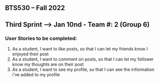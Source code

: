 ## BTS530 – Fall 2022 
## Third Sprint --> Jan 10nd - Team #: 2 (Group 6)


### User Stories to be completed:
1. As a student, I want to like posts, so that I can let my friends know I enjoyed their post
2. As a student, I want to comment on posts, so that I can let my follower know my thoughts are on their post
3. As a student, I want to see my profile, so that I can see the information i've added to my profile
